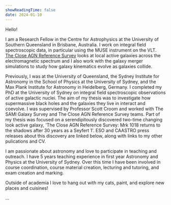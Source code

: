 ```yaml
---
showReadingTime: false
date: 2024-01-10
---
```


Hello! 

I am a Research Fellow in the Centre for Astrophysics at the University of Southern Queensland in Brisbane, Australia. I work on integral field spectroscopic data, in particular using the MUSE instrument on the VLT. [The Close AGN Reference Survey](https://cars-survey.github.io) looks at local active galaxies across the electromagnetic spectrum and I also work with the galaxy merger simulations to study how galaxy kinematics evolve as galaxies collide.

Previously, I was at the University of Queensland, the Sydney Institute for Astronomy in the School of Physics at the University of Sydney, and the Max Plank Institute for Astronomy in Heidelberg, Germany. I completed my PhD at the University of Sydney on integral field spectroscopic observations of active galactic nuclei. The aim of my thesis was to investigate how supermassive black holes and the galaxies they live in interact and coevolve. I was supervised by Professor Scott Croom and worked with The SAMI Galaxy Survey and The Close AGN Reference Survey teams. Part of my thesis was focused on a serendipitously discovered two-time changing look active galaxy, 'The Close AGN Reference Survey: Mrk 1018 returns to the shadows after 30 years as a Seyfert 1'. ESO and CAASTRO press releases about this discovery are linked below, along with links to my other pulications and CV.

I am passionate about astronomy and love to participate in teaching and outreach. I have 5 years teaching experience in first year Astronomy and Physics at the University of Sydney. Over this time I have been involved in course coordination, course material creation, lecturing and tutoring, and exam creation and marking.

Outside of academia I love to hang out with my cats, paint, and explore new places and cuisines!

...

